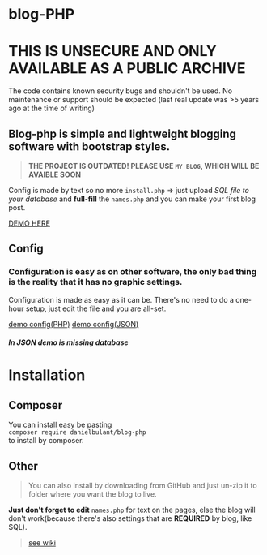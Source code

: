 # blog-PHP

# THIS IS UNSECURE AND ONLY AVAILABLE AS A PUBLIC ARCHIVE

The code contains known security bugs and shouldn't be used. No maintenance or support should be expected (last real update was >5 years ago at the time of writing)

## Blog-php is simple and lightweight blogging software with bootstrap styles.

>  **THE PROJECT IS OUTDATED! PLEASE USE `MY BLOG`, WHICH WILL BE
> AVAIBLE SOON**

Config is made by text so no more `install.php` => just upload _SQL file to your database_ and **full-fill** the `names.php` and you can make your first blog post.

<a href='http://blog-php.danbulant.eu'>DEMO HERE</a>


## Config
### Configuration is easy as on other software, the only bad thing is the reality that it has no graphic settings.
Configuration is made as easy as it can be.
There's no need to do a one-hour setup, just edit the file and you are all-set.

<a href='http://blog-php.danbulant.eu/names.php?code=php'>demo config(PHP)</a>
<a href='http://blog-php.danbulant.eu/names.php?code=json'>demo config(JSON)</a>
**<h6>In JSON demo is missing database</h6>**


# Installation
## Composer
You can install easy be pasting<br/>
`composer require danielbulant/blog-php`<br/>
to install by composer.
## Other

> You can also install by downloading from GitHub and just un-zip it to
> folder where you want the blog to live.

**Just don't forget to edit** `names.php` for text on the pages, else the blog will don't work(because there's also settings that are **REQUIRED** by blog, like SQL).

> <a href='https://github.com/techmandan/blog-PHP/wiki/'>see wiki</a>
